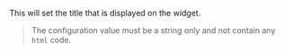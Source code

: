 This will set the title that is displayed on the widget.

> The configuration value must be a string only and not contain any `html` code.
